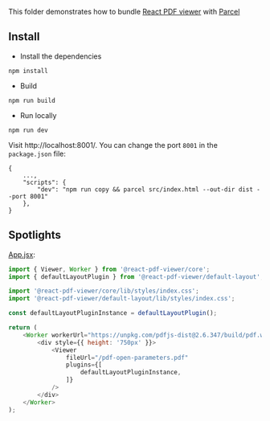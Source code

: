 This folder demonstrates how to bundle [React PDF viewer](https://react-pdf-viewer.dev) with [Parcel](https://parceljs.org)

## Install

* Install the dependencies

~~~ console
npm install
~~~

* Build

~~~ console
npm run build
~~~

* Run locally

~~~ console
npm run dev
~~~

Visit http://localhost:8001/. You can change the port `8001` in the `package.json` file:

~~~ 
{
    ...,
    "scripts": {
        "dev": "npm run copy && parcel src/index.html --out-dir dist --port 8001"
    },
}
~~~

## Spotlights

[App.jsx](src/App.jsx):

~~~ javascript
import { Viewer, Worker } from '@react-pdf-viewer/core';
import { defaultLayoutPlugin } from '@react-pdf-viewer/default-layout';

import '@react-pdf-viewer/core/lib/styles/index.css';
import '@react-pdf-viewer/default-layout/lib/styles/index.css';

const defaultLayoutPluginInstance = defaultLayoutPlugin();

return (
    <Worker workerUrl="https://unpkg.com/pdfjs-dist@2.6.347/build/pdf.worker.js">
        <div style={{ height: '750px' }}>
            <Viewer
                fileUrl="/pdf-open-parameters.pdf"
                plugins={[
                    defaultLayoutPluginInstance,
                ]}
            />
        </div>
    </Worker>
);
~~~
